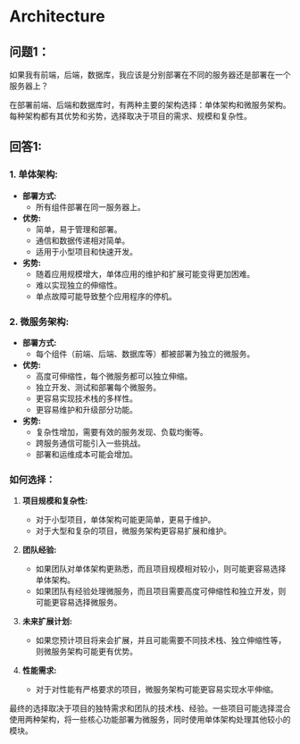 # Architecture

## 问题1：
如果我有前端，后端，数据库，我应该是分别部署在不同的服务器还是部署在一个服务器上？

在部署前端、后端和数据库时，有两种主要的架构选择：单体架构和微服务架构。每种架构都有其优势和劣势，选择取决于项目的需求、规模和复杂性。

## 回答1:
### 1. 单体架构:

- **部署方式:**
  - 所有组件部署在同一服务器上。
- **优势:**
  - 简单，易于管理和部署。
  - 通信和数据传递相对简单。
  - 适用于小型项目和快速开发。
- **劣势:**
  - 随着应用规模增大，单体应用的维护和扩展可能变得更加困难。
  - 难以实现独立的伸缩性。
  - 单点故障可能导致整个应用程序的停机。

### 2. 微服务架构:

- **部署方式:**
  - 每个组件（前端、后端、数据库等）都被部署为独立的微服务。
- **优势:**
  - 高度可伸缩性，每个微服务都可以独立伸缩。
  - 独立开发、测试和部署每个微服务。
  - 更容易实现技术栈的多样性。
  - 更容易维护和升级部分功能。
- **劣势:**
  - 复杂性增加，需要有效的服务发现、负载均衡等。
  - 跨服务通信可能引入一些挑战。
  - 部署和运维成本可能会增加。

### 如何选择：

1. **项目规模和复杂性:**
   - 对于小型项目，单体架构可能更简单，更易于维护。
   - 对于大型和复杂的项目，微服务架构更容易扩展和维护。

2. **团队经验:**
   - 如果团队对单体架构更熟悉，而且项目规模相对较小，则可能更容易选择单体架构。
   - 如果团队有经验处理微服务，而且项目需要高度可伸缩性和独立开发，则可能更容易选择微服务。

3. **未来扩展计划:**
   - 如果您预计项目将来会扩展，并且可能需要不同技术栈、独立伸缩性等，则微服务架构可能更有优势。

4. **性能需求:**
   - 对于对性能有严格要求的项目，微服务架构可能更容易实现水平伸缩。

最终的选择取决于项目的独特需求和团队的技术栈、经验。一些项目可能选择混合使用两种架构，将一些核心功能部署为微服务，同时使用单体架构处理其他较小的模块。